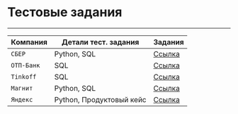 # Тестовые задания

-----------------------------------------------------------------------------------------------------------------------------------------
| Компания                  | Детали тест. задания     | Задания  |                                                         
| --------------------------| ------------------------ | -------- |
| `СБЕР`                    | Python, SQL              | [Ссылка](-) |
| `ОТП-Банк`                | SQL                      | [Ссылка](https://github.com/alexkit-kat/test_assignments/tree/master/%D0%9E%D0%A2%D0%9F-%D0%91%D0%B0%D0%BD%D0%BA) |
| `Tinkoff`                 | SQL                      | [Ссылка](-) |
| `Магнит`                  | Python, SQL              | [Ссылка](https://github.com/alexkit-kat/test_assignments/tree/master/%D0%9C%D0%B0%D0%B3%D0%BD%D0%B8%D1%82) |
| `Яндекс`                  | Python, Продуктовый кейс | [Ссылка](https://github.com/alexkit-kat/test_assignments/tree/master/%D0%AF%D0%BD%D0%B4%D0%B5%D0%BA%D1%81) |
